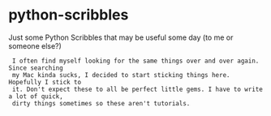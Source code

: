 # python-scribbles
Just some Python Scribbles that may be useful some day (to me or someone else?) 

     I often find myself looking for the same things over and over again. Since searching
     my Mac kinda sucks, I decided to start sticking things here. Hopefully I stick to
     it. Don't expect these to all be perfect little gems. I have to write a lot of quick,
     dirty things sometimes so these aren't tutorials. 

